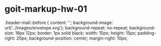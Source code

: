# goit-markup-hw-01

.header-mail::before { content: ''; background-image:
url('../images/envelope.svg'); background-repeat: no-repeat; background-size:
16px 12px; border: 1px solid black; width: 15px; height: 15px; padding-right:
20px; background-position: center; margin-right: 10px;
